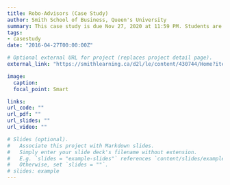 ```yaml
---
title: Robo-Advisors (Case Study)
author: Smith School of Business, Queen's University 
summary: This case study is due Nov 27, 2020 at 11:59 PM. Students are expected to deliver a written case study report. This assignment is to be completed individually. The final report must be submitted on D2L.
tags:
- casestudy
date: "2016-04-27T00:00:00Z"

# Optional external URL for project (replaces project detail page).
external_link: "https://smithlearning.ca/d2l/le/content/430744/Home?itemIdentifier=D2L.LE.Content.ContentObject.ModuleCO-2560580"

image:
  caption: 
  focal_point: Smart

links:
url_code: ""
url_pdf: ""
url_slides: ""
url_video: ""

# Slides (optional).
#   Associate this project with Markdown slides.
#   Simply enter your slide deck's filename without extension.
#   E.g. `slides = "example-slides"` references `content/slides/example-slides.md`.
#   Otherwise, set `slides = ""`.
# slides: example
---
```


